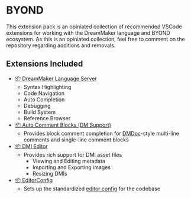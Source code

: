 # BYOND
This extension pack is an opiniated collection of recommended VSCode extensions for working with the DreamMaker language and BYOND ecosystem.
As this is an opiniated collection, feel free to comment on the repository regarding additions and removals.

## Extensions Included
- [📦 DreamMaker Language Server](https://marketplace.visualstudio.com/items?itemName=platymuus.dm-langclient)
	- Syntax Highlighting
	- Code Navigation
	- Auto Completion
	- Debugging
	- Build System
	- Reference Browser
- [📦 Auto Comment Blocks (DM Support)](https://marketplace.visualstudio.com/items?itemName=stylemistake.auto-comment-blocks)
	- Provides block comment completion for [DMDoc](https://github.com/SpaceManiac/SpacemanDMM/tree/master/src/dmdoc)-style multi-line comments and single-line comment blocks
- [📦 DMI Editor](https://marketplace.visualstudio.com/items?itemName=anturk.dmi-editor)
	- Provides rich support for DMI asset files
		- Viewing and Editing metadata
		- Importing and Exporting images
		- Resizing DMIs
- [📦 EditorConfig](https://marketplace.visualstudio.com/items?itemName=editorconfig.editorconfig)
	- Sets up the standardized [editor config](https://editorconfig.org/) for the codebase
